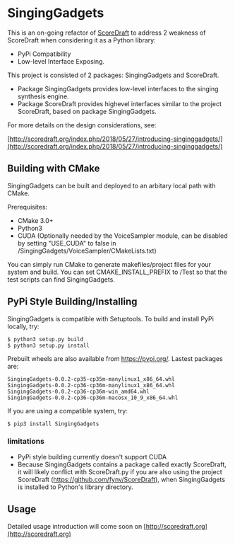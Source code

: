 SingingGadgets
================

This is an on-going refactor of [ScoreDraft](https://github.com/fynv/ScoreDraft) to address 2 weakness of ScoreDraft when considering it as a Python library:

* PyPi Compatibility 
* Low-level Interface Exposing.

This project is consisted of 2 packages: SingingGadgets and ScoreDraft.

* Package SingingGadgets provides low-level interfaces to the singing synthesis engine.
* Package ScoreDraft provides highevel interfaces similar to the project ScoreDraft, based on package SingingGadgets.

For more details on the design considerations, see:

[http://scoredraft.org/index.php/2018/05/27/introducing-singinggadgets/](http://scoredraft.org/index.php/2018/05/27/introducing-singinggadgets/)

## Building with CMake

SingingGadgets can be built and deployed to an arbitary local path with CMake.

Prerequisites:

* CMake 3.0+
* Python3
* CUDA (Optionally needed by the VoiceSampler module, can be disabled by setting "USE_CUDA" to false in /SingingGadgets/VoiceSampler/CMakeLists.txt)

You can simply run CMake to generate makefiles/project files for your system and build. 
You can set CMAKE_INSTALL_PREFIX to /Test so that the test scripts can find SingingGadgets.

## PyPi Style Building/Installing

SingingGadgets is compatible with Setuptools. To build and install PyPi locally, try:

	$ python3 setup.py build	
	$ python3 setup.py install

Prebuilt wheels are also available from https://pypi.org/. Lastest packages are:

	SingingGadgets-0.0.2-cp35-cp35m-manylinux1_x86_64.whl
	SingingGadgets-0.0.2-cp36-cp36m-manylinux1_x86_64.whl
	SingingGadgets-0.0.2-cp36-cp36m-win_amd64.whl
	SingingGadgets-0.0.2-cp36-cp36m-macosx_10_9_x86_64.whl

If you are using a compatible system, try:

	$ pip3 install SingingGadgets

### limitations

* PyPi style building currently doesn't support CUDA
* Because SingingGadgets contains a package called exactly ScoreDraft, it will likely conflict with ScoreDraft.py if you are also using the project ScoreDraft (https://github.com/fynv/ScoreDraft), when SingingGadgets is installed to Python's library directory. 

## Usage

Detailed usage introduction will come soon on [http://scoredraft.org](http://scoredraft.org)